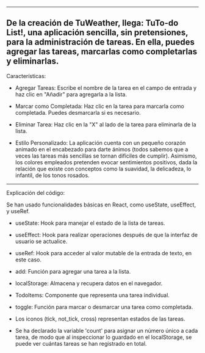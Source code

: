 --------------------------------------------------------------------------------------------------------------------------------------------------------
De la creación de TuWeather, llega: TuTo-do List!, una aplicación sencilla, sin pretensiones, para la administración de tareas. 
En ella, puedes agregar las tareas, marcarlas como completarlas y eliminarlas. 
----------------------------------------------------------------------------------------------------------------------------------------------------------

Características:

- Agregar Tareas: Escribe el nombre de la tarea en el campo de entrada y haz clic en "Añadir" para agregarla a la lista.

- Marcar como Completada: Haz clic en la tarea para marcarla como completada. Puedes desmarcarla si es necesario.

- Eliminar Tarea: Haz clic en la "X" al lado de la tarea para eliminarla de la lista.

- Estilo Personalizado: La aplicación cuenta con un pequeño corazón animado en el encabezado para darte ánimos (todos sabemos que a veces las tareas más sencillas se tornan difíciles de cumplir). Asimismo, los colores empleados pretenden evocar sentimientos positivos, dada la relación que existe con conceptos como la suavidad, la delicadeza, lo infantil, de los tonos rosados. 

--------------------------------------------------------------------------------------------------------------------------------------------------------

Explicación del código: 

Se han usado funcionalidades básicas en React, como useState, useEffect, y useRef.

- useState: Hook para manejar el estado de la lista de tareas.
- useEffect: Hook para realizar operaciones después de que la interfaz de usuario se actualice.
- useRef: Hook para acceder al valor mutable de la entrada de texto, en este caso.
- add: Función para agregar una tarea a la lista.
- localStorage: Almacena y recupera datos en el navegador.
- TodoItems: Componente que representa una tarea individual.
- toggle: Función para marcar o desmarcar una tarea como completada.
- Los iconos (tick, not_tick, cross) representan estados de las tareas.

- Se ha declarado la variable 'count' para asignar un número único a cada tarea, de modo que al inspeccionar lo guardado en el localStorage, se puede ver cuántas tareas se han registrado en total.
